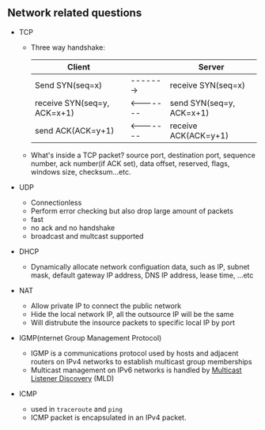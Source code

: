 ## Network related questions

- TCP

  - Three way handshake:

    |          Client           |          |          Server         |
    |---------------------------|----------|-------------------------|
    |Send SYN(seq=x)            | -------> | receive SYN(seq=x)      |
    |receive SYN(seq=y, ACK=x+1)| <------- | send SYN(seq=y, ACK=x+1)|
    |send ACK(ACK=y+1)          | <------- | receive ACK(ACK=y+1)    |	

  - What's inside a TCP packet?
    source port, destination port, sequence number, ack number(if ACK set), data offset, reserved, flags, windows size, checksum...etc.

- UDP

  - Connectionless
  - Perform error checking but also drop large amount of packets
  - fast
  - no ack and no handshake
  - broadcast and multcast supported

- DHCP
  - Dynamically allocate network configuation data, such as IP, subnet mask, default gateway IP address, DNS IP address, lease time, ...etc
- NAT
  - Allow private IP to connect the public network
  - Hide the local network IP, all the outsource IP will be the same
  - Will distrubute the insource packets to specific local IP by port
- IGMP(nternet Group Management Protocol)
  - IGMP is a communications protocol used by hosts and adjacent routers on IPv4 networks to establish multicast group memberships
  - Multicast management on IPv6 networks is handled by [Multicast Listener Discovery](https://en.wikipedia.org/wiki/Multicast_Listener_Discovery) (MLD)
- ICMP
  - used in `traceroute` and `ping`
  - ICMP packet is encapsulated in an IPv4 packet.
